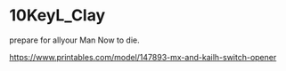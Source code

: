 # 10KeyL_Clay

prepare for allyour Man Now to die.

https://www.printables.com/model/147893-mx-and-kailh-switch-opener

